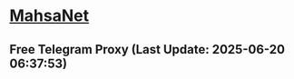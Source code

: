 
# [MahsaNet](https://t.me/mahsa_net)
## Free Telegram Proxy (Last Update: 2025-06-20 06:37:53)

    